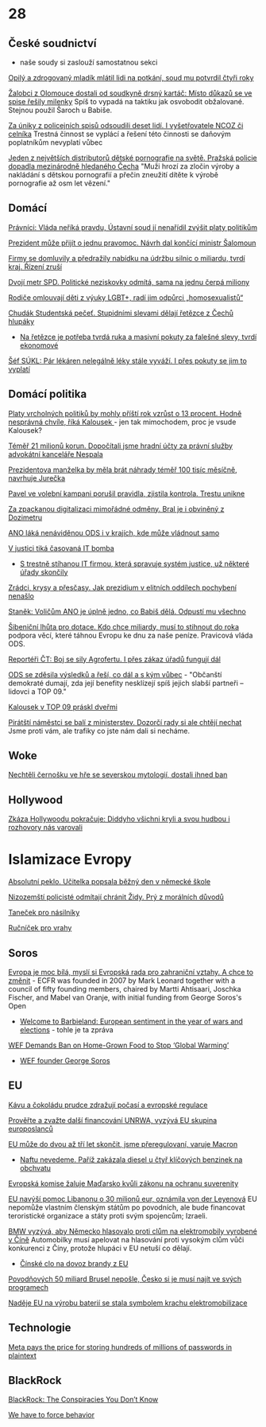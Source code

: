 # 28

## České soudnictví

- naše soudy si zaslouží samostatnou sekci

[Opilý a zdrogovaný mladík mlátil lidi na potkání, soud mu potvrdil čtyři roky](https://www.novinky.cz/clanek/krimi-opily-a-zdrogovany-mladik-mlatil-lidi-na-potkani-soud-mu-potvrdil-ctyri-roky-40491515)

[Žalobci z Olomouce dostali od soudkyně drsný kartáč: Místo důkazů se ve spise řešily milenky](https://www.novinky.cz/clanek/krimi-zalobci-z-olomouce-dostali-od-soudkyne-drsny-kartac-misto-dukazu-se-ve-spise-resily-milenky-40491225) Spíš to vypadá na taktiku jak osvobodit obžalované. Stejnou použil Šaroch u Babiše.

[Za úniky z policejních spisů odsoudili deset lidí. I vyšetřovatele NCOZ či celníka](https://www.idnes.cz/brno/zpravy/soud-brno-unik-z-policejnich-spisu-rozsudek.A241001_081646_brno-zpravy_mos1) Trestná činnost se vyplácí a řešení této činnosti se daňovým poplatníkům nevyplatí vůbec

[Jeden z největších distributorů dětské pornografie na světě. Pražská policie dopadla mezinárodně hledaného Čecha](https://www.novinky.cz/clanek/krimi-zadrzeli-cecha-hledaneho-kvuli-detske-homosexualni-pornografii-zajimala-se-o-nej-i-fbi-40492157) "Muži hrozí za zločin výroby a nakládání s dětskou pornografií a přečin zneužití dítěte k výrobě pornografie až osm let vězení."

## Domácí

[Právníci: Vláda neříká pravdu, Ústavní soud jí nenařídil zvýšit platy politikům](https://www.novinky.cz/clanek/domaci-pravnici-vlada-nerika-pravdu-ustavni-soud-ji-nenaridil-zvysit-platy-politikum-40492507)

[Prezident může přijít o jednu pravomoc. Návrh dal končící ministr Šalomoun](https://www.idnes.cz/zpravy/domaci/prezident-ustavni-pravo-pravomoce-jmenovat-cleny-rady-cb.A241010_083012_domaci_mul)

[Firmy se domluvily a předražily nabídku na údržbu silnic o miliardu, tvrdí kraj. Řízení zruší](https://www.novinky.cz/clanek/domaci-firmy-se-domluvily-a-predrazily-nabidku-na-udrzbu-silnic-o-miliardu-tvrdi-kraj-rizeni-zrusi-40492363)

[Dvojí metr SPD. Politické neziskovky odmítá, sama na jednu čerpá miliony](https://www.novinky.cz/clanek/domaci-dvoji-metr-spd-politicke-neziskovky-odmita-sama-na-jednu-cerpa-miliony-40492186)

[Rodiče omlouvají děti z výuky LGBT+, radí jim odpůrci „homosexualistů“](https://www.idnes.cz/zpravy/domaci/skola-vyuka-lgbt-gender-omluvenka-spd-spolek-rodina.A240927_202713_domaci_pukk) 

[Chudák Studentská pečeť. Stupidními slevami dělají řetězce z Čechů hlupáky](https://www.novinky.cz/clanek/ekonomika-chudak-studentska-pecet-stupidnimi-slevami-delaji-retezce-z-cechu-hlupaky-40491771)
  * [Na řetězce je potřeba tvrdá ruka a masivní pokuty za falešné slevy, tvrdí ekonomové](https://www.novinky.cz/clanek/ekonomika-na-retezce-je-potreba-tvrda-ruka-a-masivni-pokuty-za-falesne-slevy-tvrdi-ekonomove-40491465)

[Šéf SÚKL: Pár lékáren nelegálně léky stále vyváží. I přes pokuty se jim to vyplatí](https://www.novinky.cz/clanek/domaci-sef-sukl-par-lekaren-nelegalne-leky-stale-vyvazi-i-pres-pokuty-se-jim-to-vyplati-40491082)

## Domácí politika

[Platy vrcholných politiků by mohly příští rok vzrůst o 13 procent. Hodně nesprávná chvíle, říká Kalousek ](https://www.echo24.cz/a/HjaCe/zpravy-domaci-platy-politiku-porostou-vrcholni-cinitele-vlada-prezident) - jen tak mimochodem, proc je vsude Kalousek?

[Téměř 21 milionů korun. Dopočítali jsme hradní účty za právní služby advokátní kanceláře Nespala](https://www.irozhlas.cz/zpravy-domov/milos-zeman-kancelar-prezidenta-republiky-marek-nespala-advokat-pravni-sluzby_2302140500_pik)

[Prezidentova manželka by měla brát náhrady téměř 100 tisíc měsíčně, navrhuje Jurečka](https://www.novinky.cz/clanek/domaci-prezidentova-manzelka-by-mela-brat-temer-100-tisic-mesicne-navrhuje-jurecka-40491785)

[Pavel ve volební kampani porušil pravidla, zjistila kontrola. Trestu unikne](https://www.idnes.cz/zpravy/domaci/prezident-petr-pavel-kontrola-urad-nedostatky-komunikace-kampan.A241007_100041_domaci_vank)

[Za zpackanou digitalizaci mimořádné odměny. Bral je i obviněný z Dozimetru](https://www.idnes.cz/zpravy/domaci/digitalizace-stavebniho-rizeni-odmeny-steffel-bartos.A241003_201017_domaci_vals)

[ANO láká nenáviděnou ODS i v krajích, kde může vládnout samo](https://www.novinky.cz/clanek/domaci-spd-a-stacilo-babisovu-hnuti-ano-moc-nevoni-laka-nenavidenou-ods-i-v-krajich-kde-muze-vladnout-samo-40491213)

[V justici tiká časovaná IT bomba](https://www.novinky.cz/clanek/domaci-v-justici-tika-casovana-it-bomba-40491447)
 * [S trestně stíhanou IT firmou, která spravuje systém justice, už některé úřady skončily](https://www.novinky.cz/clanek/domaci-s-trestne-stihanou-it-firmou-ktera-spravuje-system-justice-uz-nektere-urady-skoncily-40492054)

[Zrádci, krysy a přesčasy. Jak prezidium v elitních oddílech pochybení nenašlo](https://www.idnes.cz/zpravy/domaci/komorous-vondrasek-ochranna-sluzba-policie-prescasy.A241002_170120_domaci_vals)

[Staněk: Voličům ANO je úplně jedno, co Babiš dělá. Odpustí mu všechno](https://www.novinky.cz/clanek/podcasty-hlas-na-pousti-stanek-volicum-ano-je-uplne-jedno-co-babis-dela-odpusti-mu-vsechno-40491254)

[Šibeniční lhůta pro dotace. Kdo chce miliardy, musí to stihnout do roka](https://www.seznamzpravy.cz/clanek/ekonomika-firmy-sibenicni-lhuta-pro-dotace-kdo-chce-miliardy-musi-to-stihnout-do-roka-261761) podpora věcí, které táhnou Evropu ke dnu za naše peníze. Pravicová vláda ODS.

[Reportéři ČT: Boj se sily Agrofertu. I přes zákaz úřadů fungují dál](https://ct24.ceskatelevize.cz/clanek/domaci/reporteri-ct-boj-se-sily-agrofertu-i-pres-zakaz-uradu-funguji-dal-353539)

[ODS se zděsila výsledků a řeší, co dál a s kým vůbec](https://www.novinky.cz/clanek/domaci-ods-se-zdesila-vysledku-a-resi-co-dal-a-s-kym-vubec-40490427) - "Občanští demokraté dumají, zda její benefity nesklízejí spíš jejich slabší partneři – lidovci a TOP 09."

[Kalousek v TOP 09 práskl dveřmi](https://www.novinky.cz/clanek/domaci-kalousek-vystoupil-z-top-09-40491173)

[Pirátští náměstci se balí z ministerstev. Dozorčí rady si ale chtějí nechat](https://www.idnes.cz/zpravy/domaci/pirati-stranicti-namestci-ivan-bartos-koalicni-smlouva.A241001_191411_domaci_ceve) Jsme proti vám, ale trafiky co jste nám dali si necháme.

## Woke

[Nechtěli černošku ve hře se severskou mytologií, dostali ihned ban](https://www.idnes.cz/hry/magazin/nexus-mods-modifikace-god-of-war-angrboda-geralt.A240930_142357_bw-magazin_oma)

## Hollywood

[Zkáza Hollywoodu pokračuje: Diddyho všichni kryli a svou hudbou i rozhovory nás varovali](https://www.expres.cz/celebrity/sean-diddy-combs-vezeni-znasilneni-kanye-west-adele-hollywood.A241001_140320_dx-celebrity_opae)

# Islamizace Evropy 

[Absolutní peklo. Učitelka popsala běžný den v německé škole](https://www.novinky.cz/clanek/zahranicni-evropa-absolutni-peklo-ucitelka-popsala-bezny-den-v-nemecke-skole-40491837)

[Nizozemští policisté odmítají chránit Židy. Prý z morálních důvodů](https://www.idnes.cz/zpravy/zahranicni/nizozemsko-policie-zide-palestina-evropa-antisemitismus.A241006_203529_zahranicni_krd?zdroj=sph_hp)

[Taneček pro násilníky](https://x.com/Shunyaa00/status/1843664399363617065)

[Ručníček pro vrahy](https://x.com/RadioGenoa/status/1843660159538872420)

## Soros

[Evropa je moc bílá, myslí si Evropská rada pro zahraniční vztahy. A chce to změnit](https://www.parlamentnilisty.cz/arena/monitor/Evropa-je-moc-bila-mysli-si-Evropska-rada-pro-zahranicni-vztahy-A-chce-to-zmenit-762798) - ECFR was founded in 2007 by Mark Leonard together with a council of fifty founding members, chaired by Martti Ahtisaari, Joschka Fischer, and Mabel van Oranje, with initial funding from George Soros's Open
  * [Welcome to Barbieland: European sentiment in the year of wars and elections](https://ecfr.eu/publication/welcome-to-barbieland-european-sentiment-in-the-year-of-wars-and-elections/) - tohle je ta zpráva

[WEF Demands Ban on Home-Grown Food to Stop ‘Global Warming’](https://slaynews.com/news/wef-demands-ban-home-grown-food-stop-global-warming/)
  * [WEF founder George Soros](https://www.weforum.org/agenda/authors/georgesoros/)

## EU

[Kávu a čokoládu prudce zdražují počasí a evropské regulace](https://www.novinky.cz/clanek/ekonomika-kavu-a-cokoladu-prudce-zdrazuji-pocasi-a-evropske-regulace-40492377)

[Prověřte a zvažte další financování UNRWA, vyzývá EU skupina europoslanců](https://www.novinky.cz/clanek/zahranicni-evropa-proverte-a-zvazte-dalsi-financovani-unrwa-vyzyva-eu-skupina-europoslancu-40491889)

[EU může do dvou až tří let skončit, jsme přeregulovaní, varuje Macron](https://www.idnes.cz/zpravy/zahranicni/macron-eu-ekonomika-cina-usa-evropa-bezpecnost-francie-nemecko.A241004_123543_zahranicni_jhr)
 * [Naftu nevedeme. Paříž zakázala diesel u čtyř klíčových benzinek na obchvatu](https://www.idnes.cz/auto/zpravodajstvi/pariz-nafta-diesel-zakaz-hidalgo.A241008_084905_automoto_fdv?zdroj=cxrecs#cxrecs_s)

[Evropská komise žaluje Maďarsko kvůli zákonu na ochranu suverenity](https://www.seznamzpravy.cz/clanek/zahranicni-evropska-komise-zaluje-madarsko-kvuli-zakonu-na-ochranu-suverenity-261901)

[EU navýší pomoc Libanonu o 30 milionů eur, oznámila von der Leyenová](https://www.novinky.cz/clanek/zahranicni-blizky-a-stredni-vychod-eu-navysi-pomoc-libanonu-o-30-milionu-eur-oznamila-von-der-leyenova-40491640) EU nepomůže vlastním členským státům po povodních, ale bude financovat teroristické organizace a státy proti svým spojencům; Izraeli.

[BMW vyzývá, aby Německo hlasovalo proti clům na elektromobily vyrobené v Číně](https://www.novinky.cz/clanek/ekonomika-bmw-vyzyva-aby-nemecko-hlasovalo-proti-clum-na-elektromobily-vyrobene-v-cine-40491415) Automobilky musí apelovat na hlasování proti vysokým clům vůči konkurenci z Číny, protože hlupáci v EU netuší co dělají.
 * [Čínské clo na dovoz brandy z EU](https://www.novinky.cz/clanek/ekonomika-cinske-clo-na-dovoz-brandy-z-eu-40492090)

[Povodňových 50 miliard Brusel nepošle, Česko si je musí najít ve svých programech](https://www.novinky.cz/clanek/ekonomika-povodnovych-50-miliard-brusel-neposle-cesko-si-je-musi-najit-ve-svych-programech-40490777)

[Naděje EU na výrobu baterií se stala symbolem krachu elektromobilizace](https://www.idnes.cz/auto/zpravodajstvi/northvolt-baterie-akumulator-elektromobil-krize-propousteni.A240926_150917_automoto_fdv)

## Technologie

[Meta pays the price for storing hundreds of millions of passwords in plaintext](https://arstechnica.com/security/2024/09/meta-slapped-with-101-million-fine-for-storing-passwords-in-plaintext/)

## BlackRock

[BlackRock: The Conspiracies You Don’t Know](https://www.youtube.com/watch?v=ZxZO0jd8VoU)

[We have to force behavior](https://9gag.com/gag/amoBLv4)
